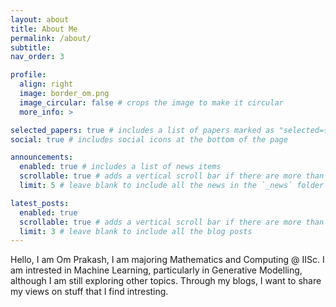 ```yaml
---
layout: about
title: About Me
permalink: /about/
subtitle: 
nav_order: 3

profile:
  align: right
  image: border_om.png
  image_circular: false # crops the image to make it circular
  more_info: >

selected_papers: true # includes a list of papers marked as "selected={true}"
social: true # includes social icons at the bottom of the page

announcements:
  enabled: true # includes a list of news items
  scrollable: true # adds a vertical scroll bar if there are more than 3 news items
  limit: 5 # leave blank to include all the news in the `_news` folder

latest_posts:
  enabled: true
  scrollable: true # adds a vertical scroll bar if there are more than 3 new posts items
  limit: 3 # leave blank to include all the blog posts
---
```


Hello, I am Om Prakash, I am majoring Mathematics and Computing @ IISc. I am intrested in Machine Learning, particularly in Generative Modelling, although I am still exploring other topics. Through my blogs, I want to share my views on stuff that I find intresting.